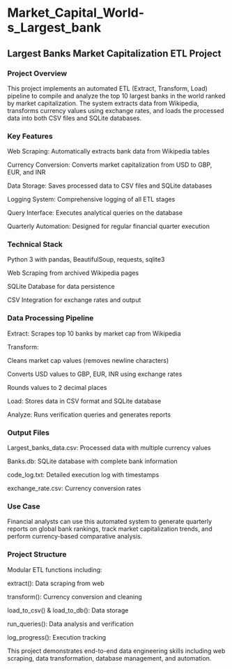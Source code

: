 # Market_Capital_World-s_Largest_bank

## Largest Banks Market Capitalization ETL Project
### Project Overview
This project implements an automated ETL (Extract, Transform, Load) pipeline to compile and analyze the top 10 largest banks in the world ranked by market capitalization. The system extracts data from Wikipedia, transforms currency values using exchange rates, and loads the processed data into both CSV files and SQLite databases.

### Key Features
Web Scraping: Automatically extracts bank data from Wikipedia tables

Currency Conversion: Converts market capitalization from USD to GBP, EUR, and INR

Data Storage: Saves processed data to CSV files and SQLite databases

Logging System: Comprehensive logging of all ETL stages

Query Interface: Executes analytical queries on the database

Quarterly Automation: Designed for regular financial quarter execution

### Technical Stack
Python 3 with pandas, BeautifulSoup, requests, sqlite3

Web Scraping from archived Wikipedia pages

SQLite Database for data persistence

CSV Integration for exchange rates and output

### Data Processing Pipeline
Extract: Scrapes top 10 banks by market cap from Wikipedia

Transform:

Cleans market cap values (removes newline characters)

Converts USD values to GBP, EUR, INR using exchange rates

Rounds values to 2 decimal places

Load: Stores data in CSV format and SQLite database

Analyze: Runs verification queries and generates reports

### Output Files
Largest_banks_data.csv: Processed data with multiple currency values

Banks.db: SQLite database with complete bank information

code_log.txt: Detailed execution log with timestamps

exchange_rate.csv: Currency conversion rates

### Use Case
Financial analysts can use this automated system to generate quarterly reports on global bank rankings, track market capitalization trends, and perform currency-based comparative analysis.

### Project Structure
Modular ETL functions including:

extract(): Data scraping from web

transform(): Currency conversion and cleaning

load_to_csv() & load_to_db(): Data storage

run_queries(): Data analysis and verification

log_progress(): Execution tracking

This project demonstrates end-to-end data engineering skills including web scraping, data transformation, database management, and automation.

